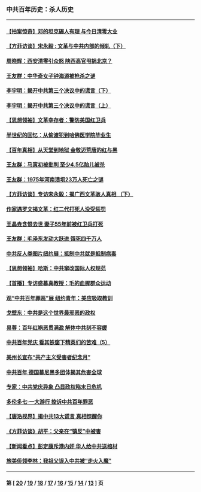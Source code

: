 ### 中共百年历史：杀人历史
---
#### [【拍案惊奇】邓的坦克碾人有理 与今日清零大业](../../pages/nf1176106/n13729574.md?06060430) 
#### [【方菲访谈】宋永毅 : 文革与中共内部的倾轧（下）](../../pages/nf1176106/n13486836.md?06060430) 
#### [周晓辉：西安清零引众怒 陕西高官甩锅北京？](../../pages/nf1176106/n13484627.md?06060430) 
#### [王友群：中华奇女子钟海源被枪杀之谜](../../pages/nf1176106/n13430555.md?06060430) 
#### [李宇明：揭开中共第三个决议中的谎言（下）](../../pages/nf1176106/n13389389.md?06060430) 
#### [李宇明：揭开中共第三个决议中的谎言（上）](../../pages/nf1176106/n13388697.md?06060430) 
#### [【思想领袖】文革幸存者：警防美国红卫兵](../../pages/nf1176106/n13339289.md?06060430) 
#### [半世纪的回忆：从偷渡犯到哈佛医学院毕业生](../../pages/nf1176106/n13345328.md?06060430) 
#### [【百年真相】从天堂到地狱 金敬迈荒唐的红与黑](../../pages/nf1176106/n13336995.md?06060430) 
#### [王友群：马寅初被批判 至少4.5亿胎儿被杀](../../pages/nf1176106/n13260313.md?06060430) 
#### [王友群：1975年河南溃坝23万人死亡之谜](../../pages/nf1176106/n13231576.md?06060430) 
#### [【方菲访谈】专访宋永毅：揭广西文革骇人真相 （下）](../../pages/nf1176106/n13209074.md?06060430) 
#### [作家遇罗文揭文革：红二代打死人没受惩罚](../../pages/nf1176106/n13205254.md?06060430) 
#### [王晶垚含恨去世 妻子55年前被红卫兵打死](../../pages/nf1176106/n13203590.md?06060430) 
#### [王友群：毛泽东发动大跃进 饿死四千万人](../../pages/nf1176106/n13177158.md?06060430) 
#### [中共反人类图片纽约展：抵制中共就是抵制病毒](../../pages/nf1176106/n13115371.md?06060430) 
#### [【思想领袖】哈斯：中共窜改国际人权规范](../../pages/nf1176106/n13053647.md?06060430) 
#### [【首播】专访盛慕真教授：毛的血腥群众运动](../../pages/nf1176106/n13091782.md?06060430) 
#### [观“中共百年罪恶”展 纽约青年：美应吸取教训](../../pages/nf1176106/n13085246.md?06060430) 
#### [戈壁东：中共是这个世界最邪恶的政权](../../pages/nf1176106/n13085641.md?06060430) 
#### [易蓉：百年红祸恶贯满盈 解体中共刻不容缓](../../pages/nf1176106/n13084455.md?06060430) 
#### [中共百年党庆 看其铁窗下精英们的苦难（5）](../../pages/nf1176106/n13076766.md?06060430) 
#### [美州长宣布“共产主义受害者纪念月”](../../pages/nf1176106/n13074024.md?06060430) 
#### [中共百年 德国慕尼黑多团体揭其危害全球](../../pages/nf1176106/n13068873.md?06060430) 
#### [专家：中共党庆异象 凸显政权陷末日危机](../../pages/nf1176106/n13067084.md?06060430) 
#### [多伦多七·一大游行 控诉中共百年罪恶](../../pages/nf1176106/n13062043.md?06060430) 
#### [【唐浩视界】揭中共13大谎言 真相惊醒你](../../pages/nf1176106/n13065208.md?06060430) 
#### [《方菲访谈》胡平：父亲在“镇反”中被害](../../pages/nf1176106/n13064114.md?06060430) 
#### [【新闻看点】彭定康斥港内奸 华人给中共送棺材](../../pages/nf1176106/n13064230.md?06060430) 
#### [旅美侨领李林：我祖父误入中共被“走火入魔”](../../pages/nf1176106/n13062777.md?06060430) 

---
#### 第 [ [20](./20.md?06060430) / [19](./19.md?06060430) / [18](./18.md?06060430) / [17](./17.md?06060430) / [16](./16.md?06060430) / [15](./15.md?06060430) / [14](./14.md?06060430) / [13](./13.md?06060430) ] 页
